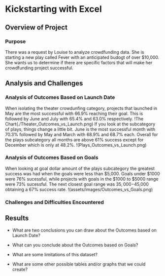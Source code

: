 # Kickstarting with Excel

## Overview of Project

### Purpose
There was a request by Louise to analyze crowdfunding data. She is starting a new play called Fever with an anticipated budogt of over $10,000. She wants us to determine if there are specific factors that will make her crowdfunding project successful. 

## Analysis and Challenges

### Analysis of Outcomes Based on Launch Date
When isolating the theater crowdunfing category, projects that launched in May are the most successful with 66.9% reaching their goal. This is followed by June and July with 65.4% and 63.0% respectively. !The Chart(./Theater_Outcomes_vs_Launch.png)
If you look at the subcategory of plays, things change a little bit. June is the most successful month with 70.3% followed by May and March with 68.9% and 68.7% each. Overall for the plays subcategory all months are above 61% success except for December which is only at 48.2%. !(Plays_Outcomes_vs_Launch.png)

### Analysis of Outcomes Based on Goals
When looking at goal dollar amount of the plays subcategory the greatest success was had when the goals were less than $5,000. Goals under $1000 were 76% sucessful, while projects with goals in the $1000 to $5000 range were 73% sucessful. The next closest goal range was $35,000-$45,000 obtaining a 67% success rate. !(assets/images/Outcomes_vs_Goals.png) 

### Challenges and Difficulties Encountered

## Results

- What are two conclusions you can draw about the Outcomes based on Launch Date?

- What can you conclude about the Outcomes based on Goals?

- What are some limitations of this dataset?

- What are some other possible tables and/or graphs that we could create?
